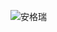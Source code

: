 ![安格瑞](https://github.com/pppopipupu/Angryium/blob/master/src/main/resources/assets/angry/textures/block/face_angry.png "安格瑞")
